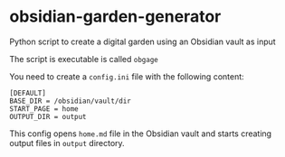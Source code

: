 # obsidian-garden-generator
Python script to create a digital garden using an Obsidian vault as input

The script is executable is called `obgage`

You need to create a `config.ini` file with the following content:

```
[DEFAULT]
BASE_DIR = /obsidian/vault/dir
START_PAGE = home
OUTPUT_DIR = output
```

This config opens `home.md` file in the Obsidian vault and starts creating output files in `output` directory.
